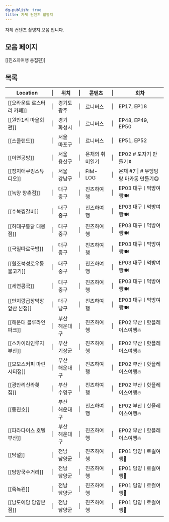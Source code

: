 ```yaml
---
dg-publish: true
title: 자체 컨텐츠 촬영지
---
```

자체 컨텐츠 촬영지 모음 입니다.

## 모음 페이지

[[진즈하여행 총집편]]



## 목록

| Location          | \|     | 위치      | \|  | 콘텐츠      | \|  | 회차                        |
| ----------------- | ------ | ------- | --- | -------- | --- | ------------------------- |
| [[오라운트 로스터리 카페]]  | \|     | 경기도 광주  | \|  | 르니버스     | \|  | EP17, EP18                |
| [[원안1리 마을회관]]     | \|     | 경기 화성시  | \|  | 르니버스     | \|  | EP48, EP49, EP50          |
| [[스쿨랜드]]          | \|     | 서울 마포구  | \|  | 르니버스     | \|  | EP51, EP52                |
| [[이연공방]]          | \|     | 서울 용산구  | \|  | 은채의 취미일기 | \|  | EP02 # 도자기 만들기⚱️          |
| [[정지애쿠킹스튜디오]]     | \|     | 서울 강남구  | \|  | FIM-LOG  | \|  | 은채 #7 \| # 우당탕탕 마카롱 만들기😋 |
| [[녹양 향촌점]]        | \|     | 대구 중구   | \|  | 진즈하여행    | \|  | EP03 대구ㅣ먹방여행🍽️           |
| [[수복찜갈비]]         | \|     | 대구 중구   | \|  | 진즈하여행    | \|  | EP03 대구ㅣ먹방여행🍽️           |
| [[허대구통닭 대봉점]]     | \|     | 대구 중구   | \|  | 진즈하여행    | \|  | EP03 대구ㅣ먹방여행🍽️           |
| [[국일따로국밥]]        | \|     | 대구 중구   | \|  | 진즈하여행    | \|  | EP03 대구ㅣ먹방여행🍽️           |
| [[원조북성로우동불고기]]    | \|     | 대구 중구   | \|  | 진즈하여행    | \|  | EP03 대구ㅣ먹방여행🍽️           |
| [[세연콩국]]          | \|     | 대구 중구   | \|  | 진즈하여행    | \|  | EP03 대구ㅣ먹방여행🍽️           |
| [[안지랑곱창막창 앞산 본점]] | \|     | 대구 남구   | \|  | 진즈하여행    | \|  | EP03 대구ㅣ먹방여행🍽️           |
| [[해운대 블루라인 파크]]   | \|<br> | 부산 해운대구 | \|  | 진즈하여행    | \|  | EP02 부산ㅣ핫플레이스여행🔥         |
| [[스카이라인루지 부산]]    | \|     | 부산 기장군  | \|  | 진즈하여행    | \|  | EP02 부산ㅣ핫플레이스여행🔥         |
| [[모모스커피 마린시티점]]   | \|     | 부산 해운대구 | \|  | 진즈하여행    | \|  | EP02 부산ㅣ핫플레이스여행🔥         |
| [[광안리신라횟집]]       | \|     | 부산 수영구  | \|  | 진즈하여행    | \|  | EP02 부산ㅣ핫플레이스여행🔥         |
| [[동진호]]           | \|     | 부산 해운대구 | \|  | 진즈하여행    | \|  | EP02 부산ㅣ핫플레이스여행🔥         |
| [[파라다이스 호텔 부산]]   | \|     | 부산 해운대구 | \|  | 진즈하여행    | \|  | EP02 부산ㅣ핫플레이스여행🔥         |
| [[담설]]            | \|     | 전남 담양군  | \|  | 진즈하여행    | \|  | EP01 담양ㅣ로컬여행🍃            |
| [[담양국수거리]]        | \|     | 전남 담양군  | \|  | 진즈하여행    | \|  | EP01 담양ㅣ로컬여행🍃            |
| [[죽녹원]]           | \|     | 전남 담양군  | \|  | 진즈하여행    | \|  | EP01 담양ㅣ로컬여행🍃            |
| [[남도예담 담양본점]]     | \|     | 전남 담양군  | \|  | 진즈하여행    | \|  | EP01 담양ㅣ로컬여행🍃            |
|                   |        |         |     |          |     |                           |
